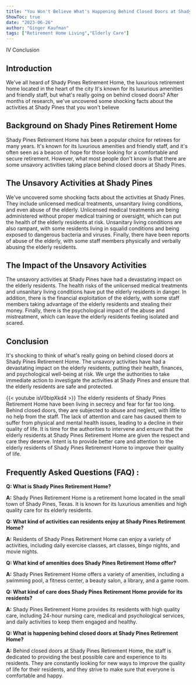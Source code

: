 ```yaml
---
title: "You Won't Believe What's Happening Behind Closed Doors at Shady Pines Retirement Home!"
ShowToc: true 
date: "2023-06-26"
author: "Ginger Kaufman" 
tags: ["Retirement Home Living","Elderly Care"]
---
```

IV Conclusion

## Introduction

We've all heard of Shady Pines Retirement Home, the luxurious retirement home located in the heart of the city It's known for its luxurious amenities and friendly staff, but what's really going on behind closed doors? After months of research, we've uncovered some shocking facts about the activities at Shady Pines that you won't believe

## Background on Shady Pines Retirement Home

Shady Pines Retirement Home has been a popular choice for retirees for many years. It's known for its luxurious amenities and friendly staff, and it's often seen as a beacon of hope for those looking for a comfortable and secure retirement. However, what most people don't know is that there are some unsavory activities taking place behind closed doors at Shady Pines.

## The Unsavory Activities at Shady Pines

We've uncovered some shocking facts about the activities at Shady Pines. They include unlicensed medical treatments, unsanitary living conditions, and even abuse of the elderly. Unlicensed medical treatments are being administered without proper medical training or oversight, which can put the health of the elderly residents at risk. Unsanitary living conditions are also rampant, with some residents living in squalid conditions and being exposed to dangerous bacteria and viruses. Finally, there have been reports of abuse of the elderly, with some staff members physically and verbally abusing the elderly residents.

## The Impact of the Unsavory Activities

The unsavory activities at Shady Pines have had a devastating impact on the elderly residents. The health risks of the unlicensed medical treatments and unsanitary living conditions have put the elderly residents in danger. In addition, there is the financial exploitation of the elderly, with some staff members taking advantage of the elderly residents and stealing their money. Finally, there is the psychological impact of the abuse and mistreatment, which can leave the elderly residents feeling isolated and scared.

## Conclusion

It's shocking to think of what's really going on behind closed doors at Shady Pines Retirement Home. The unsavory activities have had a devastating impact on the elderly residents, putting their health, finances, and psychological well-being at risk. We urge the authorities to take immediate action to investigate the activities at Shady Pines and ensure that the elderly residents are safe and protected.

{{< youtube isV0bipXkd4 >}} 
The elderly residents of Shady Pines Retirement Home have been living in secrecy and fear for far too long. Behind closed doors, they are subjected to abuse and neglect, with little to no help from the staff. The lack of attention and care has caused them to suffer from physical and mental health issues, leading to a decline in their quality of life. It is time for the authorities to intervene and ensure that the elderly residents at Shady Pines Retirement Home are given the respect and care they deserve. Intent is to provide better care and attention to the elderly residents of Shady Pines Retirement Home to improve their quality of life.

## Frequently Asked Questions (FAQ) :
**Q: What is Shady Pines Retirement Home?**

**A:** Shady Pines Retirement Home is a retirement home located in the small town of Shady Pines, Texas. It is known for its luxurious amenities and high quality care for its elderly residents.

**Q: What kind of activities can residents enjoy at Shady Pines Retirement Home?**

**A:** Residents of Shady Pines Retirement Home can enjoy a variety of activities, including daily exercise classes, art classes, bingo nights, and movie nights. 

**Q: What kind of amenities does Shady Pines Retirement Home offer?**

**A:** Shady Pines Retirement Home offers a variety of amenities, including a swimming pool, a fitness center, a beauty salon, a library, and a game room. 

**Q: What kind of care does Shady Pines Retirement Home provide for its residents?**

**A:** Shady Pines Retirement Home provides its residents with high quality care, including 24-hour nursing care, medical and psychological services, and daily activities to keep them engaged and healthy. 

**Q: What is happening behind closed doors at Shady Pines Retirement Home?**

**A:** Behind closed doors at Shady Pines Retirement Home, the staff is dedicated to providing the best possible care and experience to its residents. They are constantly looking for new ways to improve the quality of life for their residents, and they strive to make sure that everyone is comfortable and happy.



